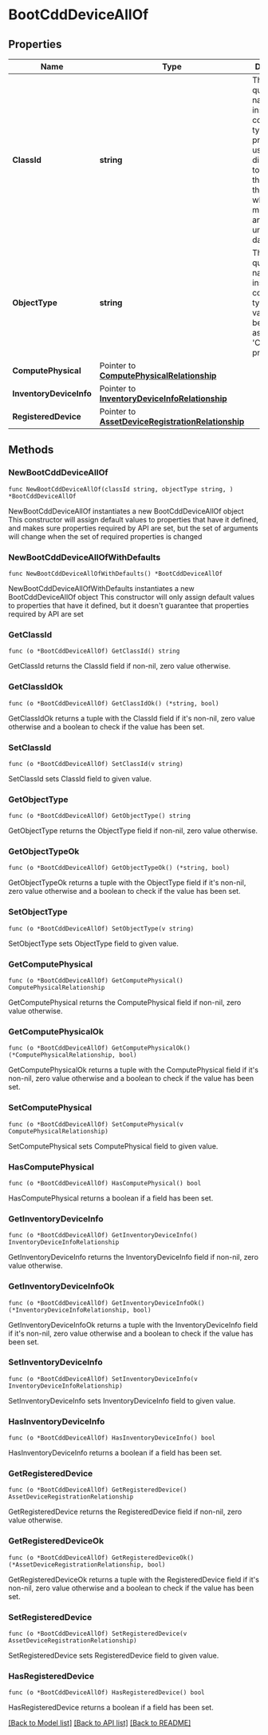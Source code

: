 # BootCddDeviceAllOf

## Properties

Name | Type | Description | Notes
------------ | ------------- | ------------- | -------------
**ClassId** | **string** | The fully-qualified name of the instantiated, concrete type. This property is used as a discriminator to identify the type of the payload when marshaling and unmarshaling data. | [default to "boot.CddDevice"]
**ObjectType** | **string** | The fully-qualified name of the instantiated, concrete type. The value should be the same as the &#39;ClassId&#39; property. | [default to "boot.CddDevice"]
**ComputePhysical** | Pointer to [**ComputePhysicalRelationship**](ComputePhysicalRelationship.md) |  | [optional] 
**InventoryDeviceInfo** | Pointer to [**InventoryDeviceInfoRelationship**](InventoryDeviceInfoRelationship.md) |  | [optional] 
**RegisteredDevice** | Pointer to [**AssetDeviceRegistrationRelationship**](AssetDeviceRegistrationRelationship.md) |  | [optional] 

## Methods

### NewBootCddDeviceAllOf

`func NewBootCddDeviceAllOf(classId string, objectType string, ) *BootCddDeviceAllOf`

NewBootCddDeviceAllOf instantiates a new BootCddDeviceAllOf object
This constructor will assign default values to properties that have it defined,
and makes sure properties required by API are set, but the set of arguments
will change when the set of required properties is changed

### NewBootCddDeviceAllOfWithDefaults

`func NewBootCddDeviceAllOfWithDefaults() *BootCddDeviceAllOf`

NewBootCddDeviceAllOfWithDefaults instantiates a new BootCddDeviceAllOf object
This constructor will only assign default values to properties that have it defined,
but it doesn't guarantee that properties required by API are set

### GetClassId

`func (o *BootCddDeviceAllOf) GetClassId() string`

GetClassId returns the ClassId field if non-nil, zero value otherwise.

### GetClassIdOk

`func (o *BootCddDeviceAllOf) GetClassIdOk() (*string, bool)`

GetClassIdOk returns a tuple with the ClassId field if it's non-nil, zero value otherwise
and a boolean to check if the value has been set.

### SetClassId

`func (o *BootCddDeviceAllOf) SetClassId(v string)`

SetClassId sets ClassId field to given value.


### GetObjectType

`func (o *BootCddDeviceAllOf) GetObjectType() string`

GetObjectType returns the ObjectType field if non-nil, zero value otherwise.

### GetObjectTypeOk

`func (o *BootCddDeviceAllOf) GetObjectTypeOk() (*string, bool)`

GetObjectTypeOk returns a tuple with the ObjectType field if it's non-nil, zero value otherwise
and a boolean to check if the value has been set.

### SetObjectType

`func (o *BootCddDeviceAllOf) SetObjectType(v string)`

SetObjectType sets ObjectType field to given value.


### GetComputePhysical

`func (o *BootCddDeviceAllOf) GetComputePhysical() ComputePhysicalRelationship`

GetComputePhysical returns the ComputePhysical field if non-nil, zero value otherwise.

### GetComputePhysicalOk

`func (o *BootCddDeviceAllOf) GetComputePhysicalOk() (*ComputePhysicalRelationship, bool)`

GetComputePhysicalOk returns a tuple with the ComputePhysical field if it's non-nil, zero value otherwise
and a boolean to check if the value has been set.

### SetComputePhysical

`func (o *BootCddDeviceAllOf) SetComputePhysical(v ComputePhysicalRelationship)`

SetComputePhysical sets ComputePhysical field to given value.

### HasComputePhysical

`func (o *BootCddDeviceAllOf) HasComputePhysical() bool`

HasComputePhysical returns a boolean if a field has been set.

### GetInventoryDeviceInfo

`func (o *BootCddDeviceAllOf) GetInventoryDeviceInfo() InventoryDeviceInfoRelationship`

GetInventoryDeviceInfo returns the InventoryDeviceInfo field if non-nil, zero value otherwise.

### GetInventoryDeviceInfoOk

`func (o *BootCddDeviceAllOf) GetInventoryDeviceInfoOk() (*InventoryDeviceInfoRelationship, bool)`

GetInventoryDeviceInfoOk returns a tuple with the InventoryDeviceInfo field if it's non-nil, zero value otherwise
and a boolean to check if the value has been set.

### SetInventoryDeviceInfo

`func (o *BootCddDeviceAllOf) SetInventoryDeviceInfo(v InventoryDeviceInfoRelationship)`

SetInventoryDeviceInfo sets InventoryDeviceInfo field to given value.

### HasInventoryDeviceInfo

`func (o *BootCddDeviceAllOf) HasInventoryDeviceInfo() bool`

HasInventoryDeviceInfo returns a boolean if a field has been set.

### GetRegisteredDevice

`func (o *BootCddDeviceAllOf) GetRegisteredDevice() AssetDeviceRegistrationRelationship`

GetRegisteredDevice returns the RegisteredDevice field if non-nil, zero value otherwise.

### GetRegisteredDeviceOk

`func (o *BootCddDeviceAllOf) GetRegisteredDeviceOk() (*AssetDeviceRegistrationRelationship, bool)`

GetRegisteredDeviceOk returns a tuple with the RegisteredDevice field if it's non-nil, zero value otherwise
and a boolean to check if the value has been set.

### SetRegisteredDevice

`func (o *BootCddDeviceAllOf) SetRegisteredDevice(v AssetDeviceRegistrationRelationship)`

SetRegisteredDevice sets RegisteredDevice field to given value.

### HasRegisteredDevice

`func (o *BootCddDeviceAllOf) HasRegisteredDevice() bool`

HasRegisteredDevice returns a boolean if a field has been set.


[[Back to Model list]](../README.md#documentation-for-models) [[Back to API list]](../README.md#documentation-for-api-endpoints) [[Back to README]](../README.md)


